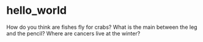 # hello_world

How do you think are fishes fly for crabs?
What is the main between the leg and the pencil?
Where are cancers live at the winter?
